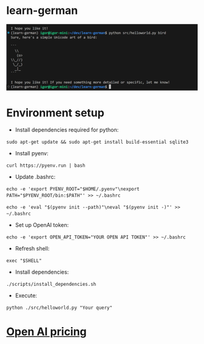 # learn-german

![A test image](image.png)

# Environment setup

- Install dependencies required for python:

`sudo apt-get update && sudo apt-get install build-essential sqlite3`

- Install pyenv:

`curl https://pyenv.run | bash`

- Update .bashrc:

`echo -e 'export PYENV_ROOT="$HOME/.pyenv"\nexport PATH="$PYENV_ROOT/bin:$PATH"' >> ~/.bashrc`

`echo -e 'eval "$(pyenv init --path)"\neval "$(pyenv init -)"' >> ~/.bashrc`

- Set up OpenAI token:

`echo -e 'export OPEN_API_TOKEN="YOUR OPEN API TOKEN"' >> ~/.bashrc`

- Refresh shell:

`exec "$SHELL"`

- Install dependencies:

`./scripts/install_dependencies.sh`

- Execute:

`python ./src/helloworld.py "Your query"`

# [Open AI pricing](https://openai.com/api/pricing/)